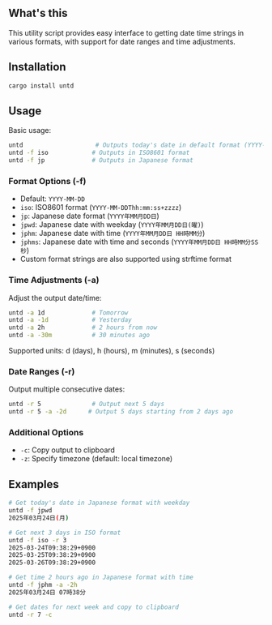 ## What's this

This utility script provides easy interface to getting date time strings in various formats, with support for date ranges and time adjustments.

## Installation

```bash
cargo install untd
```

## Usage

Basic usage:
```bash
untd                    # Outputs today's date in default format (YYYY-MM-DD)
untd -f iso            # Outputs in ISO8601 format
untd -f jp             # Outputs in Japanese format
```

### Format Options (-f)

- Default: `YYYY-MM-DD`
- `iso`: ISO8601 format (`YYYY-MM-DDThh:mm:ss+zzzz`)
- `jp`: Japanese date format (`YYYY年MM月DD日`)
- `jpwd`: Japanese date with weekday (`YYYY年MM月DD日(曜)`)
- `jphm`: Japanese date with time (`YYYY年MM月DD日 HH時MM分`)
- `jphms`: Japanese date with time and seconds (`YYYY年MM月DD日 HH時MM分SS秒`)
- Custom format strings are also supported using strftime format

### Time Adjustments (-a)

Adjust the output date/time:
```bash
untd -a 1d             # Tomorrow
untd -a -1d            # Yesterday
untd -a 2h             # 2 hours from now
untd -a -30m           # 30 minutes ago
```

Supported units: d (days), h (hours), m (minutes), s (seconds)

### Date Ranges (-r)

Output multiple consecutive dates:
```bash
untd -r 5              # Output next 5 days
untd -r 5 -a -2d      # Output 5 days starting from 2 days ago
```

### Additional Options

- `-c`: Copy output to clipboard
- `-z`: Specify timezone (default: local timezone)

## Examples

```bash
# Get today's date in Japanese format with weekday
untd -f jpwd
2025年03月24日(月)

# Get next 3 days in ISO format
untd -f iso -r 3
2025-03-24T09:38:29+0900
2025-03-25T09:38:29+0900
2025-03-26T09:38:29+0900

# Get time 2 hours ago in Japanese format with time
untd -f jphm -a -2h
2025年03月24日 07時38分

# Get dates for next week and copy to clipboard
untd -r 7 -c
```
